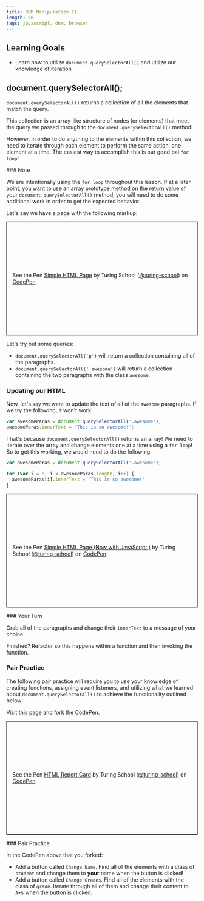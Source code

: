 ```yaml
---
title: DOM Manipulation II
length: 60
tags: javascript, dom, browser
---
```


## Learning Goals

* Learn how to utilize `document.querySelectorAll()` and utilize our knowledge of iteration

## document.querySelectorAll();

 `document.querySelectorAll()` returns a collection of all the elements that match the query.

This collection is an array-like structure of nodes (or elements) that meet the query we passed through to the `document.querySelectorAll()` method!

However, in order to do anything to the elements within this collection, we need to iterate through each element to perform the same action, one element at a time. The easiest way to accomplish this is our good pal `for loop`!

<section class="note">
### Note

We are intentionally using the `for loop` throughout this lesson. If at a later point, you want to use an array prototype method on the return value of your `document.querySelectorAll()` method, you will need to do some additional work in order to get the expected behavior.
</section>

Let's say we have a page with the following markup:

<p class="codepen" data-height="300" data-theme-id="37918" data-default-tab="html,result" data-user="turing-school" data-slug-hash="KKKMeVx" style="height: 300px; box-sizing: border-box; display: flex; align-items: center; justify-content: center; border: 2px solid; margin: 1em 0; padding: 1em;" data-pen-title="Simple HTML Page">
  <span>See the Pen <a href="https://codepen.io/turing-school/pen/KKKMeVx">
  Simple HTML Page</a> by Turing School (<a href="https://codepen.io/turing-school">@turing-school</a>)
  on <a href="https://codepen.io">CodePen</a>.</span>
</p>
<script async src="https://static.codepen.io/assets/embed/ei.js"></script>

Let's try out some queries:

* `document.querySelectorAll('p')` will return a collection containing all of the paragraphs.
* `document.querySelectorAll('.awesome')` will return a collection containing the two paragraphs with the class `awesome`.

### Updating our HTML

Now, let's say we want to update the text of all of the `awesome` paragraphs. If we try the following, it won't work:

```js
var awesomeParas = document.querySelectorAll('.awesome');
awesomeParas.innerText = 'This is so awesome!';
```

That's because `document.querySelectorAll()` returns an array! We need to iterate over the array and change elements one at a time using a `for loop`! So to get this working, we would need to do the following:

```js
var awesomeParas = document.querySelectorAll('.awesome');

for (var i = 0; i < awesomeParas.length; i++) {
  awesomeParas[i].innerText = 'This is so awesome!'
}
```

<p class="codepen" data-height="300" data-theme-id="37918" data-default-tab="html,result" data-user="turing-school" data-slug-hash="ExxyRPq" style="height: 300px; box-sizing: border-box; display: flex; align-items: center; justify-content: center; border: 2px solid; margin: 1em 0; padding: 1em;" data-pen-title="Simple HTML Page (Now with JavaScript!)">
  <span>See the Pen <a href="https://codepen.io/turing-school/pen/ExxyRPq">
  Simple HTML Page (Now with JavaScript!)</a> by Turing School (<a href="https://codepen.io/turing-school">@turing-school</a>)
  on <a href="https://codepen.io">CodePen</a>.</span>
</p>
<script async src="https://static.codepen.io/assets/embed/ei.js"></script>

<section class="call-to-action">
### Your Turn

Grab all of the paragraphs and change their `innerText` to a message of your choice.

Finished? Refactor so this happens within a function and then invoking the function.
</section>

### Pair Practice

The following pair practice will require you to use your knowledge of creating functions, assigning event listeners, and utilizing what we learned about `document.querySelectorAll()` to achieve the functionality outlined below!

Visit <a href="https://codepen.io/eric_turing/pen/QWLNaVE" target="blank">this page</a> and fork the CodePen.

<p class="codepen" data-height="300" data-theme-id="37918" data-default-tab="html,result" data-user="turing-school" data-slug-hash="vYYKrGy" style="height: 300px; box-sizing: border-box; display: flex; align-items: center; justify-content: center; border: 2px solid; margin: 1em 0; padding: 1em;" data-pen-title="HTML Report Card">
  <span>See the Pen <a href="https://codepen.io/turing-school/pen/vYYKrGy">
  HTML Report Card</a> by Turing School (<a href="https://codepen.io/turing-school">@turing-school</a>)
  on <a href="https://codepen.io">CodePen</a>.</span>
</p>
<script async src="https://static.codepen.io/assets/embed/ei.js"></script>

<section class="call-to-action">
### Pair Practice

In the CodePen above that you forked:

* Add a button called `Change Name`. Find all of the elements with a class of `student` and change them to **your** name when the button is clicked!
* Add a button called `Change Grades`. Find all of the elements with the class of `grade`. Iterate through all of them and change their content to `A+`s when the button is clicked.
</section>
